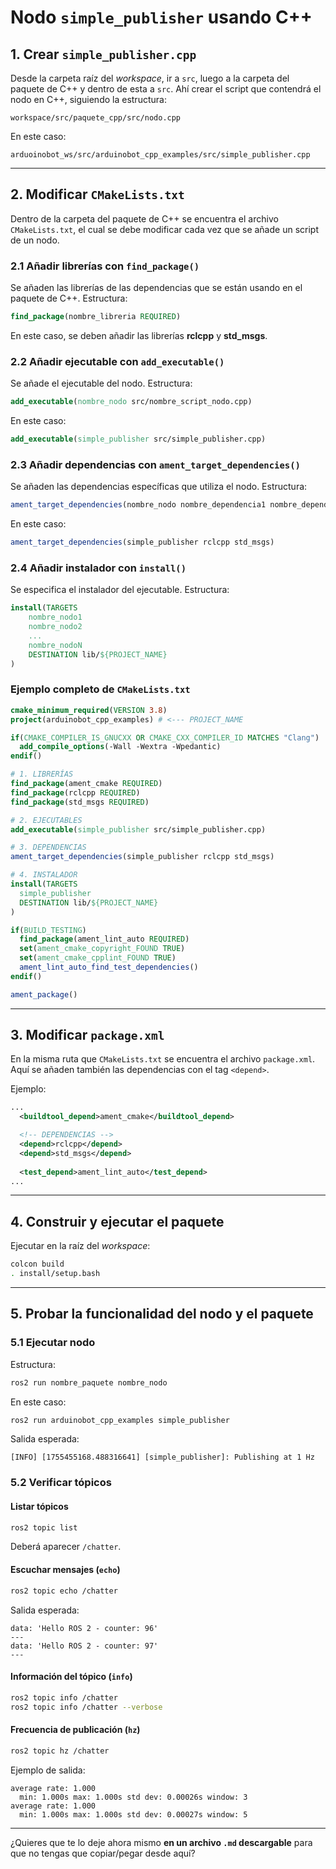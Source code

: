 
# Nodo `simple_publisher` usando C++

## 1. Crear `simple_publisher.cpp`

Desde la carpeta raíz del *workspace*, ir a `src`, luego a la carpeta del paquete de C++ y dentro de esta a `src`.
Ahí crear el script que contendrá el nodo en C++, siguiendo la estructura:

```
workspace/src/paquete_cpp/src/nodo.cpp
```

En este caso:

```
arduoinobot_ws/src/arduinobot_cpp_examples/src/simple_publisher.cpp
```

---

## 2. Modificar `CMakeLists.txt`

Dentro de la carpeta del paquete de C++ se encuentra el archivo `CMakeLists.txt`, el cual se debe modificar cada vez que se añade un script de un nodo.

### 2.1 Añadir librerías con `find_package()`

Se añaden las librerías de las dependencias que se están usando en el paquete de C++.
Estructura:

```cmake
find_package(nombre_libreria REQUIRED)
```

En este caso, se deben añadir las librerías **rclcpp** y **std\_msgs**.

### 2.2 Añadir ejecutable con `add_executable()`

Se añade el ejecutable del nodo.
Estructura:

```cmake
add_executable(nombre_nodo src/nombre_script_nodo.cpp)
```

En este caso:

```cmake
add_executable(simple_publisher src/simple_publisher.cpp)
```

### 2.3 Añadir dependencias con `ament_target_dependencies()`

Se añaden las dependencias específicas que utiliza el nodo.
Estructura:

```cmake
ament_target_dependencies(nombre_nodo nombre_dependencia1 nombre_dependencia2 ... nombre_dependenciaN)
```

En este caso:

```cmake
ament_target_dependencies(simple_publisher rclcpp std_msgs)
```

### 2.4 Añadir instalador con `install()`

Se especifica el instalador del ejecutable.
Estructura:

```cmake
install(TARGETS
    nombre_nodo1
    nombre_nodo2
    ...
    nombre_nodoN
    DESTINATION lib/${PROJECT_NAME}
)
```

### Ejemplo completo de `CMakeLists.txt`

```cmake
cmake_minimum_required(VERSION 3.8)
project(arduinobot_cpp_examples) # <--- PROJECT_NAME

if(CMAKE_COMPILER_IS_GNUCXX OR CMAKE_CXX_COMPILER_ID MATCHES "Clang")
  add_compile_options(-Wall -Wextra -Wpedantic)
endif()

# 1. LIBRERÍAS
find_package(ament_cmake REQUIRED)
find_package(rclcpp REQUIRED)
find_package(std_msgs REQUIRED)

# 2. EJECUTABLES
add_executable(simple_publisher src/simple_publisher.cpp)

# 3. DEPENDENCIAS
ament_target_dependencies(simple_publisher rclcpp std_msgs)

# 4. INSTALADOR
install(TARGETS
  simple_publisher
  DESTINATION lib/${PROJECT_NAME}
)

if(BUILD_TESTING)
  find_package(ament_lint_auto REQUIRED)
  set(ament_cmake_copyright_FOUND TRUE)
  set(ament_cmake_cpplint_FOUND TRUE)
  ament_lint_auto_find_test_dependencies()
endif()

ament_package()
```

---

## 3. Modificar `package.xml`

En la misma ruta que `CMakeLists.txt` se encuentra el archivo `package.xml`.
Aquí se añaden también las dependencias con el tag `<depend>`.

Ejemplo:

```xml
...
  <buildtool_depend>ament_cmake</buildtool_depend>

  <!-- DEPENDENCIAS -->
  <depend>rclcpp</depend>
  <depend>std_msgs</depend>
  
  <test_depend>ament_lint_auto</test_depend>
...
```

---

## 4. Construir y ejecutar el paquete

Ejecutar en la raíz del *workspace*:

```bash
colcon build
. install/setup.bash
```

---

## 5. Probar la funcionalidad del nodo y el paquete

### 5.1 Ejecutar nodo

Estructura:

```bash
ros2 run nombre_paquete nombre_nodo
```

En este caso:

```bash
ros2 run arduinobot_cpp_examples simple_publisher
```

Salida esperada:

```output
[INFO] [1755455168.488316641] [simple_publisher]: Publishing at 1 Hz
```

### 5.2 Verificar tópicos

#### Listar tópicos

```bash
ros2 topic list
```

Deberá aparecer `/chatter`.

#### Escuchar mensajes (`echo`)

```bash
ros2 topic echo /chatter
```

Salida esperada:

```output
data: 'Hello ROS 2 - counter: 96'
---
data: 'Hello ROS 2 - counter: 97'
---
```

#### Información del tópico (`info`)

```bash
ros2 topic info /chatter
ros2 topic info /chatter --verbose
```

#### Frecuencia de publicación (`hz`)

```bash
ros2 topic hz /chatter
```

Ejemplo de salida:

```output
average rate: 1.000
  min: 1.000s max: 1.000s std dev: 0.00026s window: 3
average rate: 1.000
  min: 1.000s max: 1.000s std dev: 0.00027s window: 5
```

---

¿Quieres que te lo deje ahora mismo **en un archivo `.md` descargable** para que no tengas que copiar/pegar desde aquí?
